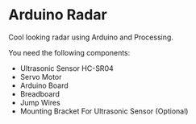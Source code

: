 # Arduino Radar
Cool looking radar using Arduino and Processing.

You need the following components:

 - Ultrasonic Sensor HC-SR04
 - Servo Motor
 - Arduino Board
 - Breadboard
 - Jump Wires
 - Mounting Bracket For Ultrasonic Sensor (Optional)